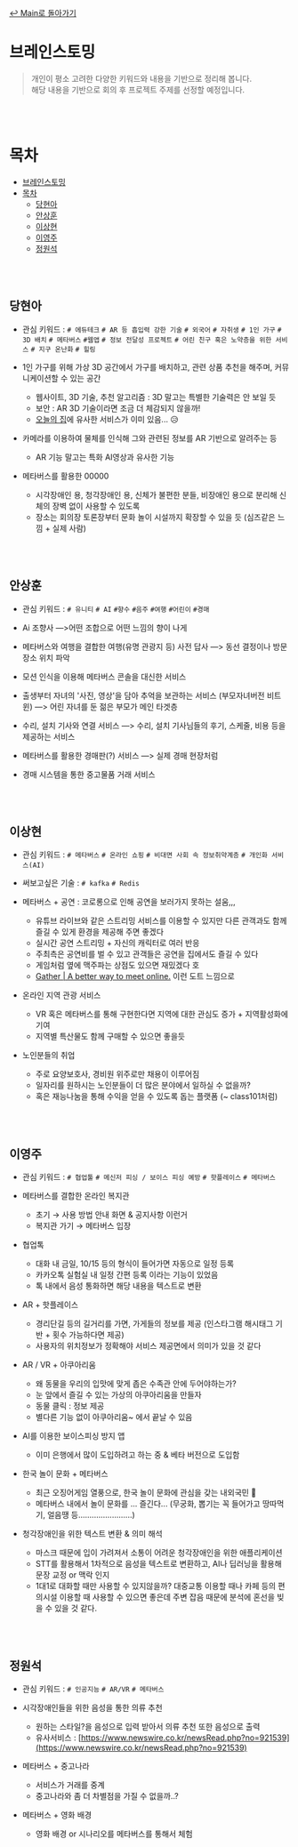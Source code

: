 [↩ Main로 돌아가기](https://lab.ssafy.com/s05-final/S05P31A403)

# 브레인스토밍

> 개인이 평소 고려한 다양한 키워드와 내용을 기반으로 정리해 봅니다.<br>
> 해당 내용을 기반으로 회의 후 프로젝트 주제를 선정할 예정입니다.

<br><br>

# 목차
- [브레인스토밍](#브레인스토밍)
- [목차](#목차)
  - [당현아](#당현아)
  - [안상훈](#안상훈)
  - [이상현](#이상현)
  - [이영주](#이영주)
  - [정원석](#정원석)

<br><br>

## 당현아
- 관심 키워드 : `# 에듀테크` `# AR 등 흡입력 강한 기술` `# 외국어` `# 자취생` `# 1인 가구` `# 3D 배치` `# 메타버스` `#웹앱` `# 정보 전달성 프로젝트` `# 어린 친구 혹은 노약층을 위한 서비스` `# 지구 온난화` `# 힐링`

- 1인 가구를 위해 가상 3D 공간에서 가구를 배치하고, 관련 상품 추천을 해주며, 커뮤니케이션할 수 있는 공간    
  - 웹사이트, 3D 기술, 추천 알고리즘 : 3D 말고는 특별한 기술력은 안 보일 듯    
  - 보안 : AR 3D 기술이라면 조금 더 체감되지 않을까!
  - [오늘의 집](https://ohou.se/3d_intro)에 유사한 서비스가 이미 있음... 😥
- 카메라를 이용하여 물체를 인식해 그와 관련된 정보를 AR 기반으로 알려주는 등
  - AR 기능 말고는 특화 AI영상과 유사한 기능
- 메타버스를 활용한 00000
  - 시각장애인 용, 청각장애인 용, 신체가 불편한 분들, 비장애인 용으로 분리해 신체의 장벽 없이 사용할 수 있도록
  - 장소는 회의장 토론장부터 문화 놀이 시설까지 확장할 수 있을 듯 (심즈같은 느낌 + 실제 사람)

<br><br>

## 안상훈
- 관심 키워드 : `# 유니티` `# AI` `#향수` `#음주` `#여행` `#어린이` `#경매`

- Ai 조향사 —>어떤 조합으로 어떤 느낌의 향이 나게
- 메타버스와 여행을 결합한 여행(유명 관광지 등) 사전 답사 —> 동선 결정이나 방문장소 위치 파악
- 모션 인식을 이용해 메타버스 콘솔을 대신한 서비스
- 출생부터 자녀의 '사진, 영상'을 담아 추억을 보관하는 서비스 (부모자녀버전 비트윈) —> 어린 자녀를 둔 젊은 부모가 메인 타겟층
- 수리, 설치 기사와 연결 서비스 —> 수리, 설치 기사님들의 후기, 스케줄, 비용 등을 제공하는 서비스
- 메타버스를 활용한 경매판(?) 서비스 —> 실제 경매 현장처럼
- 경매 시스템을 통한 중고물품 거래 서비스

<br><br>

## 이상현
- 관심 키워드 : `# 메타버스` `# 온라인 쇼핑` `# 비대면 사회 속 정보취약계층` `# 개인화 서비스(AI)`
- 써보고싶은 기술 : `# kafka` `# Redis`

- 메타버스 + 공연 : 코로롱으로 인해 공연을 보러가지 못하는 설움,,,  
  - 유튜브 라이브와 같은 스트리밍 서비스를 이용할 수 있지만 다른 관객과도 함께 즐길 수 있게 환경을 제공해 주면 좋겠다 
  - 실시간 공연 스트리밍 + 자신의 캐릭터로 여러 반응
  - 주최측은 공연비를 벌 수 있고 관객들은 공연을 집에서도 즐길 수 있다
  - 게임처럼 옆에 맥주파는 상점도 있으면 재밌겠다 호
  - [Gather | A better way to meet online.](https://www.gather.town/) 이런 도트 느낌으로
    
- 온라인 지역 관광 서비스
  - VR 혹은 메타버스를 통해 구현한다면 지역에 대한 관심도 증가 + 지역활성화에 기여
  - 지역별 특산물도 함께 구매할 수 있으면 좋을듯
    
- 노인분들의 취업
  - 주로 요양보호사, 경비원 위주로만 채용이 이루어짐
  - 일자리를 원하시는 노인분들이  더 많은 분야에서 일하실 수 없을까?
  - 혹은 재능나눔을 통해 수익을 얻을 수 있도록 돕는 플랫폼 (~ class101처럼)

<br><br>

## 이영주
- 관심 키워드 : `# 협업툴` `# 메신저 피싱 / 보이스 피싱 예방` `# 핫플레이스` `# 메타버스`

- 메타버스를 결합한 온라인 복지관
  - 초기 → 사용 방법 안내 화면 & 공지사항 이런거
  - 복지관 가기 → 메타버스 입장
- 협업톡
  - 대화 내 금일, 10/15 등의 형식이 들어가면 자동으로 일정 등록 
  - 카카오톡 실험실 내 일정 간편 등록 이라는 기능이 있었음
  - 톡 내에서 음성 통화하면 해당 내용을 텍스트로 변환
- AR + 핫플레이스
  - 경리단길 등의 길거리를 가면, 가게들의 정보를 제공 (인스타그램 해시태그 기반 + 횟수 가능하다면 제공)
  - 사용자의 위치정보가 정확해야 서비스 제공면에서 의미가 있을 것 같다
- AR / VR + 아쿠아리움
  - 왜 동물을 우리의 입맛에 맞게 좁은 수족관 안에 두어야하는가?
  - 눈 앞에서 즐길 수 있는 가상의 아쿠아리움을 만들자
  - 동물 클릭 : 정보 제공
  - 별다른 기능 없이 아쿠아리움~ 에서 끝날 수 있음
- AI를 이용한 보이스피싱 방지 앱
  - 이미 은행에서 많이 도입하려고 하는 중 & 베타 버전으로 도입함
- 한국 놀이 문화 + 메타버스
  - 최근 오징어게임 열풍으로, 한국 놀이 문화에 관심을 갖는 내외국민 🔼 
  - 메타버스 내에서 놀이 문화를 ... 즐긴다... (무궁화, 뽑기는 꼭 들어가고 땅따먹기, 얼음땡 등........................)
- 청각장애인을 위한 텍스트 변환 & 의미 해석
  - 마스크 때문에 입이 가려져서 소통이 어려운 청각장애인을 위한 애플리케이션
  - STT를 활용해서 1차적으로 음성을 텍스트로 변환하고, AI나 딥러닝을 활용해 문장 교정 or 맥락 인지
  - 1대1로 대화할 때만 사용할 수 있지않을까? 대중교통 이용할 때나 카페 등의 편의시설 이용할 때 사용할 수 있으면 좋은데 주변 잡음 때문에 분석에 혼선을 빚을 수 있을 것 같다.

<br><br>

## 정원석
- 관심 키워드 : `# 인공지능` `# AR/VR` `# 메타버스`

- 시각장애인들을 위한 음성을 통한 의류 추천
  - 원하는 스타일?을 음성으로 입력 받아서 의류 추천 또한 음성으로 출력
  - 유사서비스 : [https://www.newswire.co.kr/newsRead.php?no=921539](https://www.newswire.co.kr/newsRead.php?no=921539)
    
- 메타버스 + 중고나라
  - 서비스가 거래를 중계
  - 중고나라와 좀 더 차별점을 가질 수 없을까..?
    
- 메타버스 + 영화 배경
  - 영화 배경 or 시나리오를 메타버스를 통해서 체험